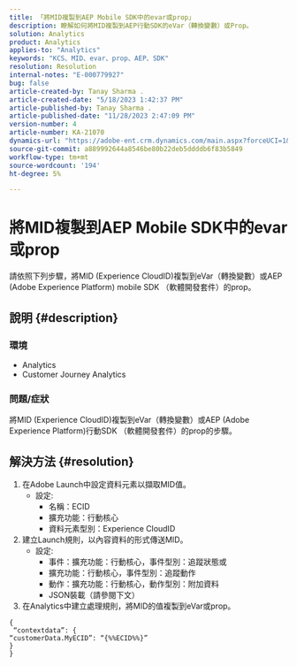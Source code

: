 ```yaml
---
title: 「將MID複製到AEP Mobile SDK中的evar或prop」
description: 瞭解如何將MID複製到AEP行動SDK的eVar（轉換變數）或Prop。
solution: Analytics
product: Analytics
applies-to: "Analytics"
keywords: "KCS、MID、evar、prop、AEP、SDK"
resolution: Resolution
internal-notes: "E-000779927"
bug: false
article-created-by: Tanay Sharma .
article-created-date: "5/18/2023 1:42:37 PM"
article-published-by: Tanay Sharma .
article-published-date: "11/28/2023 2:47:09 PM"
version-number: 4
article-number: KA-21070
dynamics-url: "https://adobe-ent.crm.dynamics.com/main.aspx?forceUCI=1&pagetype=entityrecord&etn=knowledgearticle&id=71e4a2d3-81f5-ed11-8848-6045bd006268"
source-git-commit: a889992644a8546be80b22deb5ddddb6f83b5849
workflow-type: tm+mt
source-wordcount: '194'
ht-degree: 5%

---
```


# 將MID複製到AEP Mobile SDK中的evar或prop


請依照下列步驟，將MID (Experience CloudID)複製到eVar（轉換變數）或AEP (Adobe Experience Platform) mobile SDK （軟體開發套件）的prop。

## 說明 {#description}


### 環境

- Analytics
- Customer Journey Analytics


### 問題/症狀

將MID (Experience CloudID)複製到eVar（轉換變數）或AEP (Adobe Experience Platform)行動SDK （軟體開發套件）的prop的步驟。


## 解決方法 {#resolution}


1. 在Adobe Launch中設定資料元素以擷取MID值。
   - 設定:
      - 名稱：ECID
      - 擴充功能：行動核心
      - 資料元素型別：Experience CloudID
2. 建立Launch規則，以內容資料的形式傳送MID。
   - 設定:
      - 事件：擴充功能：行動核心，事件型別：追蹤狀態或
      - 擴充功能：行動核心，事件型別：追蹤動作
      - 動作：擴充功能：行動核心，動作型別：附加資料
      - JSON裝載（請參閱下文）
3. 在Analytics中建立處理規則，將MID的值複製到eVar或prop。



```
{
 “contextdata”: {
“customerData.MyECID”: “{%%ECID%%}”
}
}
```

